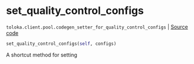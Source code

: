 # set_quality_control_configs
`toloka.client.pool.codegen_setter_for_quality_control_configs` | [Source code](https://github.com/Toloka/toloka-kit/blob/v0.1.25/src/client/pool/__init__.py#L0)

```python
set_quality_control_configs(self, configs)
```

A shortcut method for setting 


